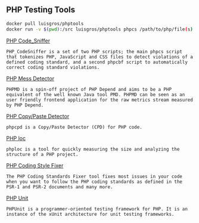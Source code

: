 ## PHP Testing Tools

```sh
docker pull luisgros/phptools
docker run -v $(pwd):/src luisgros/phptools phpcs /path/to/php/file(s) --standard=psr2
```

[PHP Code_Sniffer](https://github.com/squizlabs/PHP_CodeSniffer)

`
PHP_CodeSniffer is a set of two PHP scripts; the main phpcs script that tokenizes PHP, JavaScript and CSS files to detect violations of a defined coding standard, and a second phpcbf script to automatically correct coding standard violations.
`

[PHP Mess Detector](https://github.com/phpmd/phpmd)

`
PHPMD is a spin-off project of PHP Depend and aims to be a PHP equivalent of the well known Java tool PMD. PHPMD can be seen as an user friendly frontend application for the raw metrics stream measured by PHP Depend.
`

[PHP Copy/Paste Detector](https://github.com/sebastianbergmann/phpcpd)

`
phpcpd is a Copy/Paste Detector (CPD) for PHP code.
`

[PHP loc](https://github.com/sebastianbergmann/phploc)

`
phploc is a tool for quickly measuring the size and analyzing the structure of a PHP project.
`

[PHP Coding Style Fixer](https://github.com/FriendsOfPHP/PHP-CS-Fixer)

`
The PHP Coding Standards Fixer tool fixes most issues in your code when you want to follow the PHP coding standards as defined in the PSR-1 and PSR-2 documents and many more.
`

[PHP Unit](https://github.com/sebastianbergmann/phpunit)

`
PHPUnit is a programmer-oriented testing framework for PHP. It is an instance of the xUnit architecture for unit testing frameworks.
`
